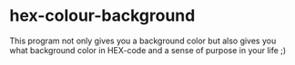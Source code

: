 # hex-colour-background
This program not only gives you a background color but also gives you what background color in HEX-code and a sense of purpose in your life ;)
